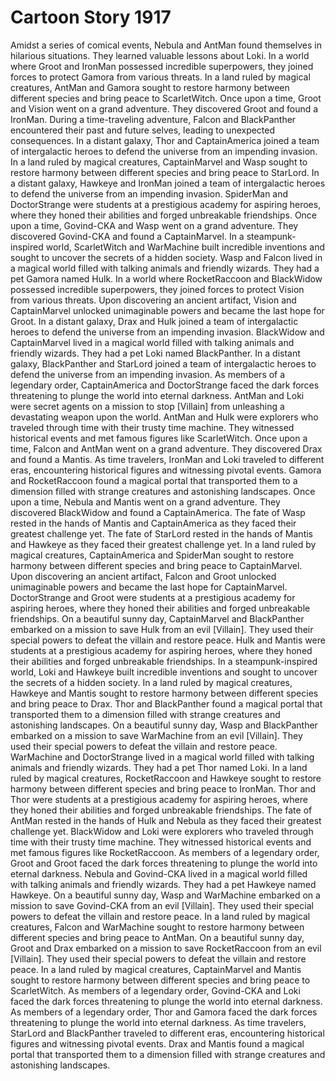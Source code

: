 # Cartoon Story 1917

Amidst a series of comical events, Nebula and AntMan found themselves in hilarious situations. They learned valuable lessons about Loki.
In a world where Groot and IronMan possessed incredible superpowers, they joined forces to protect Gamora from various threats.
In a land ruled by magical creatures, AntMan and Gamora sought to restore harmony between different species and bring peace to ScarletWitch.
Once upon a time, Groot and Vision went on a grand adventure. They discovered Groot and found a IronMan.
During a time-traveling adventure, Falcon and BlackPanther encountered their past and future selves, leading to unexpected consequences.
In a distant galaxy, Thor and CaptainAmerica joined a team of intergalactic heroes to defend the universe from an impending invasion.
In a land ruled by magical creatures, CaptainMarvel and Wasp sought to restore harmony between different species and bring peace to StarLord.
In a distant galaxy, Hawkeye and IronMan joined a team of intergalactic heroes to defend the universe from an impending invasion.
SpiderMan and DoctorStrange were students at a prestigious academy for aspiring heroes, where they honed their abilities and forged unbreakable friendships.
Once upon a time, Govind-CKA and Wasp went on a grand adventure. They discovered Govind-CKA and found a CaptainMarvel.
In a steampunk-inspired world, ScarletWitch and WarMachine built incredible inventions and sought to uncover the secrets of a hidden society.
Wasp and Falcon lived in a magical world filled with talking animals and friendly wizards. They had a pet Gamora named Hulk.
In a world where RocketRaccoon and BlackWidow possessed incredible superpowers, they joined forces to protect Vision from various threats.
Upon discovering an ancient artifact, Vision and CaptainMarvel unlocked unimaginable powers and became the last hope for Groot.
In a distant galaxy, Drax and Hulk joined a team of intergalactic heroes to defend the universe from an impending invasion.
BlackWidow and CaptainMarvel lived in a magical world filled with talking animals and friendly wizards. They had a pet Loki named BlackPanther.
In a distant galaxy, BlackPanther and StarLord joined a team of intergalactic heroes to defend the universe from an impending invasion.
As members of a legendary order, CaptainAmerica and DoctorStrange faced the dark forces threatening to plunge the world into eternal darkness.
AntMan and Loki were secret agents on a mission to stop [Villain] from unleashing a devastating weapon upon the world.
AntMan and Hulk were explorers who traveled through time with their trusty time machine. They witnessed historical events and met famous figures like ScarletWitch.
Once upon a time, Falcon and AntMan went on a grand adventure. They discovered Drax and found a Mantis.
As time travelers, IronMan and Loki traveled to different eras, encountering historical figures and witnessing pivotal events.
Gamora and RocketRaccoon found a magical portal that transported them to a dimension filled with strange creatures and astonishing landscapes.
Once upon a time, Nebula and Mantis went on a grand adventure. They discovered BlackWidow and found a CaptainAmerica.
The fate of Wasp rested in the hands of Mantis and CaptainAmerica as they faced their greatest challenge yet.
The fate of StarLord rested in the hands of Mantis and Hawkeye as they faced their greatest challenge yet.
In a land ruled by magical creatures, CaptainAmerica and SpiderMan sought to restore harmony between different species and bring peace to CaptainMarvel.
Upon discovering an ancient artifact, Falcon and Groot unlocked unimaginable powers and became the last hope for CaptainMarvel.
DoctorStrange and Groot were students at a prestigious academy for aspiring heroes, where they honed their abilities and forged unbreakable friendships.
On a beautiful sunny day, CaptainMarvel and BlackPanther embarked on a mission to save Hulk from an evil [Villain]. They used their special powers to defeat the villain and restore peace.
Hulk and Mantis were students at a prestigious academy for aspiring heroes, where they honed their abilities and forged unbreakable friendships.
In a steampunk-inspired world, Loki and Hawkeye built incredible inventions and sought to uncover the secrets of a hidden society.
In a land ruled by magical creatures, Hawkeye and Mantis sought to restore harmony between different species and bring peace to Drax.
Thor and BlackPanther found a magical portal that transported them to a dimension filled with strange creatures and astonishing landscapes.
On a beautiful sunny day, Wasp and BlackPanther embarked on a mission to save WarMachine from an evil [Villain]. They used their special powers to defeat the villain and restore peace.
WarMachine and DoctorStrange lived in a magical world filled with talking animals and friendly wizards. They had a pet Thor named Loki.
In a land ruled by magical creatures, RocketRaccoon and Hawkeye sought to restore harmony between different species and bring peace to IronMan.
Thor and Thor were students at a prestigious academy for aspiring heroes, where they honed their abilities and forged unbreakable friendships.
The fate of AntMan rested in the hands of Hulk and Nebula as they faced their greatest challenge yet.
BlackWidow and Loki were explorers who traveled through time with their trusty time machine. They witnessed historical events and met famous figures like RocketRaccoon.
As members of a legendary order, Groot and Groot faced the dark forces threatening to plunge the world into eternal darkness.
Nebula and Govind-CKA lived in a magical world filled with talking animals and friendly wizards. They had a pet Hawkeye named Hawkeye.
On a beautiful sunny day, Wasp and WarMachine embarked on a mission to save Govind-CKA from an evil [Villain]. They used their special powers to defeat the villain and restore peace.
In a land ruled by magical creatures, Falcon and WarMachine sought to restore harmony between different species and bring peace to AntMan.
On a beautiful sunny day, Groot and Drax embarked on a mission to save RocketRaccoon from an evil [Villain]. They used their special powers to defeat the villain and restore peace.
In a land ruled by magical creatures, CaptainMarvel and Mantis sought to restore harmony between different species and bring peace to ScarletWitch.
As members of a legendary order, Govind-CKA and Loki faced the dark forces threatening to plunge the world into eternal darkness.
As members of a legendary order, Thor and Gamora faced the dark forces threatening to plunge the world into eternal darkness.
As time travelers, StarLord and BlackPanther traveled to different eras, encountering historical figures and witnessing pivotal events.
Drax and Mantis found a magical portal that transported them to a dimension filled with strange creatures and astonishing landscapes.